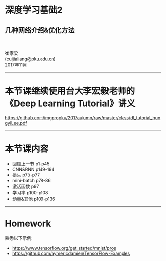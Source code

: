 <!-- page_number: true -->
<!--$theme: gaia-->
　
# 深度学习基础2
## 几种网络介绍&优化方法
<br/><br/>
崔家梁  
(cuijialiang@pku.edu.cn)  
2017年11月

---
# 本节课继续使用台大李宏毅老师的《Deep Learning Tutorial》讲义
https://github.com/imgpropku/2017autumn/raw/master/class/dl_tutorial_hungyiLee.pdf

---
# 本节课内容
- 回顾上一节 p1-p45  
- CNN&RNN p149-194  
- 损失 p73-p77  
- mini-batch p78-86  
- 激活函数 p97  
- 学习率 p100-p108  
- 动量&其他 p109-p136  

---
# Homework
熟悉以下示例:  
- https://www.tensorflow.org/get_started/mnist/pros  
- https://github.com/aymericdamien/TensorFlow-Examples